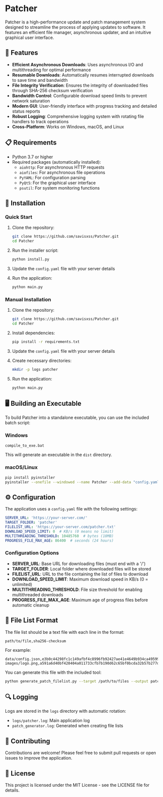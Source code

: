 # Patcher

Patcher is a high-performance update and patch management system designed to streamline the process of applying updates to software. It features an efficient file manager, asynchronous updater, and an intuitive graphical user interface.

## 🚀 Features

- **Efficient Asynchronous Downloads**: Uses asynchronous I/O and multithreading for optimal performance
- **Resumable Downloads**: Automatically resumes interrupted downloads to save time and bandwidth
- **File Integrity Verification**: Ensures the integrity of downloaded files through SHA-256 checksum verification
- **Bandwidth Control**: Configurable download speed limits to prevent network saturation
- **Modern GUI**: User-friendly interface with progress tracking and detailed status reports
- **Robust Logging**: Comprehensive logging system with rotating file handlers to track operations
- **Cross-Platform**: Works on Windows, macOS, and Linux

## 📋 Requirements

- Python 3.7 or higher
- Required packages (automatically installed):
  - `aiohttp`: For asynchronous HTTP requests
  - `aiofiles`: For asynchronous file operations
  - `PyYAML`: For configuration parsing
  - `PyQt5`: For the graphical user interface
  - `psutil`: For system monitoring functions

## 🔧 Installation

### Quick Start

1. Clone the repository:
   ```bash
   git clone https://github.com/savisxss/Patcher.git
   cd Patcher
   ```

2. Run the installer script:
   ```bash
   python install.py
   ```

3. Update the `config.yaml` file with your server details

4. Run the application:
   ```bash
   python main.py
   ```

### Manual Installation

1. Clone the repository:
   ```bash
   git clone https://github.com/savisxss/Patcher.git
   cd Patcher
   ```

2. Install dependencies:
   ```bash
   pip install -r requirements.txt
   ```

3. Update the `config.yaml` file with your server details

4. Create necessary directories:
   ```bash
   mkdir -p logs patcher
   ```

5. Run the application:
   ```bash
   python main.py
   ```

## 🖥️ Building an Executable

To build Patcher into a standalone executable, you can use the included batch script:

### Windows

```bash
compile_to_exe.bat
```

This will generate an executable in the `dist` directory.

### macOS/Linux

```bash
pip install pyinstaller
pyinstaller --onefile --windowed --name Patcher --add-data "config.yaml:." main.py
```

## ⚙️ Configuration

The application uses a `config.yaml` file with the following settings:

```yaml
SERVER_URL: 'https://your-server.com/'
TARGET_FOLDER: 'patcher'
FILELIST_URL: 'https://your-server.com/patcher.txt'
DOWNLOAD_SPEED_LIMIT: 0  # KB/s (0 means no limit)
MULTITHREADING_THRESHOLD: 10485760  # bytes (10MB)
PROGRESS_FILE_MAX_AGE: 86400  # seconds (24 hours)
```

### Configuration Options

- **SERVER_URL**: Base URL for downloading files (must end with a '/')
- **TARGET_FOLDER**: Local folder where downloaded files will be stored
- **FILELIST_URL**: URL to the file containing the list of files to download
- **DOWNLOAD_SPEED_LIMIT**: Maximum download speed in KB/s (0 = unlimited)
- **MULTITHREADING_THRESHOLD**: File size threshold for enabling multithreaded downloads
- **PROGRESS_FILE_MAX_AGE**: Maximum age of progress files before automatic cleanup

## 📁 File List Format

The file list should be a text file with each line in the format:

```
path/to/file,sha256-checksum
```

For example:
```
data/config.json,e3b0c44298fc1c149afbf4c8996fb92427ae41e4649b934ca495991b7852b855
images/logo.png,a591a6d40bf420404a011733cfb7b190d62c65bf0bcda32b57b277d9ad9f146e
```

You can generate this file with the included tool:

```bash
python generate_patch_filelist.py --target /path/to/files --output patcher.txt
```

## 🔍 Logging

Logs are stored in the `logs` directory with automatic rotation:
- `logs/patcher.log`: Main application log
- `patch_generator.log`: Generated when creating file lists

## 👥 Contributing

Contributions are welcome! Please feel free to submit pull requests or open issues to improve the application.

## 📝 License

This project is licensed under the MIT License - see the LICENSE file for details.